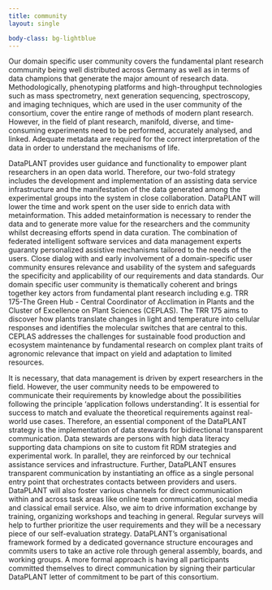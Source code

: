```yaml
---
title: community
layout: single

body-class: bg-lightblue
---
```


Our domain specific user community covers the fundamental plant research community being well distributed across Germany as well as in terms of data champions that generate the major amount of research data. Methodologically, phenotyping platforms and high-throughput technologies such as mass spectrometry, next generation sequencing, spectroscopy, and imaging techniques, which are used in the user community of the consortium, cover the entire range of methods of modern plant research. However, in the field of plant research, manifold, diverse, and time-consuming experiments need to be performed, accurately analysed, and linked. Adequate metadata are required for the correct interpretation of the data in order to understand the mechanisms of life.

DataPLANT provides user guidance and functionality to empower plant researchers in an open data world. Therefore, our two-fold strategy includes the development and implementation of an assisting data service infrastructure and the manifestation of the data generated among the experimental groups into the system in close collaboration. DataPLANT will lower the time and work spent on the user side to enrich data with metainformation. This added metainformation is necessary to render the data and to generate more value for the researchers and the community whilst decreasing efforts spend in data curation. The combination of federated intelligent software services and data management experts guaranty personalized assistive mechanisms tailored to the needs of the users. Close dialog with and early involvement of a domain-specific user community ensures relevance and usability of the system and safeguards the specificity and applicability of our requirements and data standards. Our domain specific user community is thematically coherent and brings together key actors from fundamental plant research including e.g. TRR 175-The Green Hub - Central Coordinator of Acclimation in Plants and the Cluster of Excellence on Plant Sciences (CEPLAS). The TRR 175 aims to discover how plants translate changes in light and temperature into cellular responses and identifies the molecular switches that are central to this. CEPLAS addresses the challenges for sustainable food production and ecosystem maintenance by fundamental research on complex plant traits of agronomic relevance that impact on yield and adaptation to limited resources.

It is necessary, that data management is driven by expert researchers in the field. However, the user community needs to be empowered to communicate their requirements by knowledge about the possibilities following the principle ‘application follows understanding’. It is essential for success to match and evaluate the theoretical requirements against real-world use cases. Therefore, an essential component of the DataPLANT strategy is the implementation of data stewards for bidirectional transparent communication. Data stewards are persons with high data literacy supporting data champions on site to custom fit RDM strategies and experimental work. In parallel, they are reinforced by our technical assistance services and infrastructure. Further, DataPLANT ensures transparent communication by instantiating an office as a single personal entry point that orchestrates contacts between providers and users. DataPLANT will also foster various channels for direct communication within and across task areas like online team communication, social media and classical email service. Also, we aim to drive information exchange by training, organizing workshops and teaching in general. Regular surveys will help to further prioritize the user requirements and they will be a necessary piece of our self-evaluation strategy. DataPLANT’s organisational framework formed by a dedicated governance structure encourages and commits users to take an active role through general assembly, boards, and working groups. A more formal approach is having all participants committed themselves to direct communication by signing their particular DataPLANT letter of commitment to be part of this consortium.